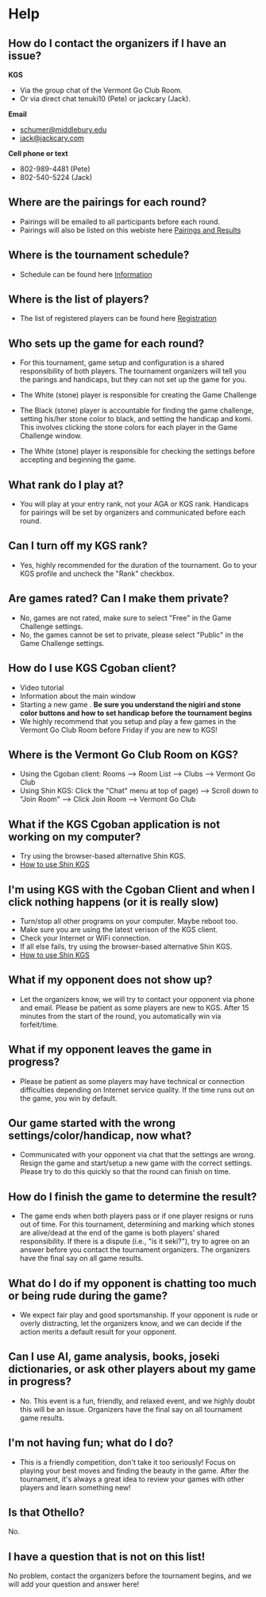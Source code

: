 # Help

## How do I contact the organizers if I have an issue?

**KGS**
- Via the group chat of the Vermont Go Club Room.
- Or via direct chat tenuki10 (Pete) or jackcary (Jack).

**Email**
- schumer@middlebury.edu
- jack@jackcary.com

**Cell phone or text**
- 802-989-4481 (Pete)
- 802-540-5224 (Jack)

## Where are the pairings for each round?
- Pairings will be emailed to all participants before each round.
- Pairings will also be listed on this webiste here [Pairings and Results]({{site.baseurl}}/pairings)

## Where is the tournament schedule?
- Schedule can be found here [Information]({{site.baseurl}}/#information)

## Where is the list of players?
- The list of registered players can be found here [Registration]({{site.baseurl}}/registration)

## Who sets up the game for each round?
- For this tournament, game setup and configuration is a shared responsibility of both players. The tournament organizers will tell you the parings and handicaps, but they can not set up the game for you.

- The White (stone) player is responsible for creating the Game Challenge

- The Black (stone) player is accountable for finding the game challenge, setting his/her stone color to black, and setting the handicap and komi. This involves clicking the stone colors for each player in the Game Challenge window.

- The White (stone) player is responsible for checking the settings before accepting and beginning the game.

## What rank do I play at?
- You will play at your entry rank, not your AGA or KGS rank.  Handicaps for pairings will be set by organizers and communicated before each round.

## Can I turn off my KGS rank?
- Yes, highly recommended for the duration of the tournament.  Go to your KGS profile and uncheck the "Rank" checkbox.

## Are games rated? Can I make them private?
- No, games are not rated, make sure to select "Free" in the Game Challenge settings.
- No, the games cannot be set to private, please select "Public" in the Game Challenge settings.

## How do I use KGS Cgoban client?
- Video tutorial [](https://www.youtube.com/watch?v=_GcMKFDQ468)
- Information about the main window [](https://www.gokgs.com/help/main.html#introduction)
- Starting a new game [](https://www.gokgs.com/help/newGameWin.html). **Be sure you understand the nigiri and stone color buttons and how to set handicap before the tournament begins**
- We highly recommend that you setup and play a few games in the Vermont Go Club Room before Friday if you are new to KGS!

## Where is the Vermont Go Club Room on KGS?
- Using the Cgoban client: Rooms –> Room List –> Clubs –> Vermont Go Club
- Using Shin KGS: Click the "Chat" menu at top of page) –> Scroll down to "Join Room" –> Click Join Room –> Vermont Go Club

## What if the KGS Cgoban application is not working on my computer?
- Try using the browser-based alternative Shin KGS.
- [How to use Shin KGS]({{site.baseurl}}/shinkgs)

## I'm using KGS with the Cgoban Client and when I click nothing happens (or it is really slow)
- Turn/stop all other programs on your computer. Maybe reboot too.
- Make sure you are using the latest verison of the KGS client.
- Check your Internet or WiFi connection.
- If all else fails, try using the browser-based alternative Shin KGS.
- [How to use Shin KGS]({{site.baseurl}}/shinkgs)

## What if my opponent does not show up?
- Let the organizers know, we will try to contact your opponent via phone and email. Please be patient as some players are new to KGS. After 15 minutes from the start of the round, you automatically win via forfeit/time.

## What if my opponent leaves the game in progress?
- Please be patient as some players may have technical or connection difficulties depending on Internet service quality.  If the time runs out on the game, you win by default.

## Our game started with the wrong settings/color/handicap, now what?
- Communicated with your opponent via chat that the settings are wrong.  Resign the game and start/setup a new game with the correct settings.  Please try to do this quickly so that the round can finish on time.

## How do I finish the game to determine the result?
- The game ends when both players pass or if one player resigns or runs out of time.  For this tournament, determining and marking which stones are alive/dead at the end of the game is both players' shared responsibility. If there is a dispute (i.e., "is it seki?"), try to agree on an answer before you contact the tournament organizers. The organizers have the final say on all game results.

## What do I do if my opponent is chatting too much or being rude during the game?
- We expect fair play and good sportsmanship.  If your opponent is rude or overly distracting, let the organizers know, and we can decide if the action merits a default result for your opponent.

## Can I use AI, game analysis, books, joseki dictionaries, or ask other players about my game in progress?
- No.  This event is a fun, friendly, and relaxed event, and we highly doubt this will be an issue. Organizers have the final say on all tournament game results.

## I'm not having fun; what do I do?
- This is a friendly competition, don't take it too seriously! Focus on playing your best moves and finding the beauty in the game.  After the tournament, it's always a great idea to review your games with other players and learn something new!

## Is that Othello?
No.

## I have a question that is not on this list!
No problem, contact the organizers before the tournament begins, and we will add your question and answer here!




